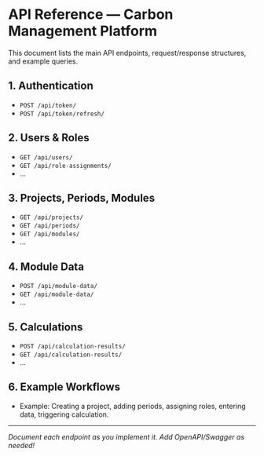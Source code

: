 # API Reference — Carbon Management Platform

This document lists the main API endpoints, request/response structures, and example queries.

## 1. Authentication

- `POST /api/token/`
- `POST /api/token/refresh/`

## 2. Users & Roles

- `GET /api/users/`
- `GET /api/role-assignments/`
- ...

## 3. Projects, Periods, Modules

- `GET /api/projects/`
- `GET /api/periods/`
- `GET /api/modules/`
- ...

## 4. Module Data

- `POST /api/module-data/`
- `GET /api/module-data/`
- ...

## 5. Calculations

- `POST /api/calculation-results/`
- `GET /api/calculation-results/`
- ...

## 6. Example Workflows

- Example: Creating a project, adding periods, assigning roles, entering data, triggering calculation.

---

*Document each endpoint as you implement it. Add OpenAPI/Swagger as needed!*